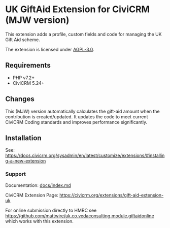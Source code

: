 # UK GiftAid Extension for CiviCRM (MJW version)

This extension adds a profile, custom fields and code for managing the UK Gift Aid scheme.

The extension is licensed under [AGPL-3.0](LICENSE.txt).

## Requirements

* PHP v7.2+
* CiviCRM 5.24+

## Changes

This (MJW) version automatically calculates the gift-aid amount when the contribution is created/updated. It updates the code
to meet current CiviCRM Coding standards and improves performance significantly.

## Installation

See: https://docs.civicrm.org/sysadmin/en/latest/customize/extensions/#installing-a-new-extension

### Support
Documentation: [docs/index.md](/docs/index.md)

CiviCRM Extension Page: https://civicrm.org/extensions/gift-aid-extension-uk

For online submission directly to HMRC see https://github.com/mattwire/uk.co.vedaconsulting.module.giftaidonline which works with this extension.
